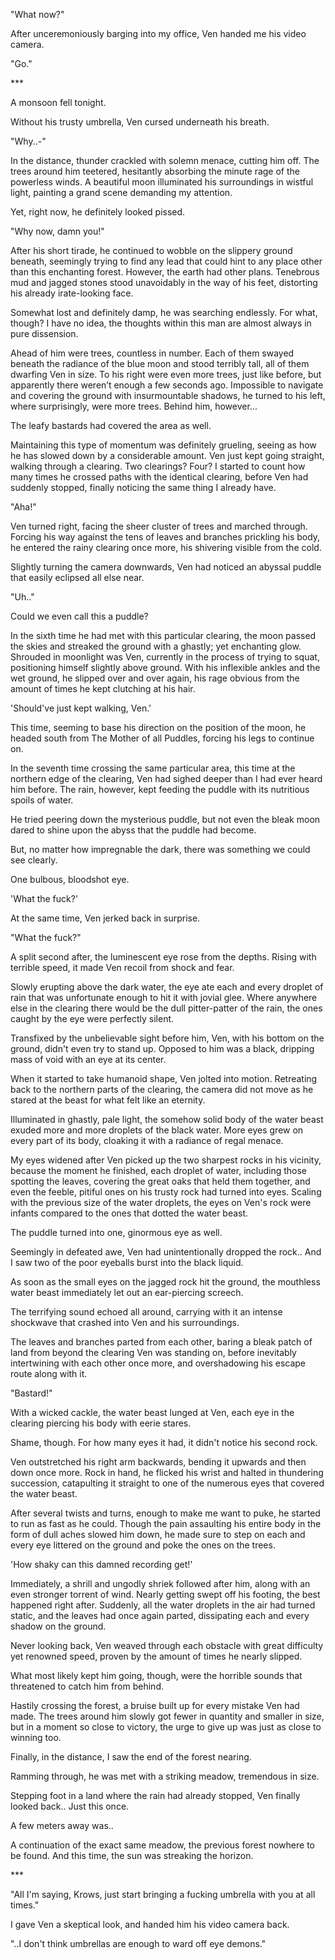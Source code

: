 "What now?"

After unceremoniously barging into my office, Ven handed me his video camera.

"Go."

\*\*\*

A monsoon fell tonight.

Without his trusty umbrella, Ven cursed underneath his breath.

"Why..-"

In the distance, thunder crackled with solemn menace, cutting him off. The trees around him teetered, hesitantly absorbing the minute rage of the powerless winds. A beautiful moon illuminated his surroundings in wistful light, painting a grand scene demanding my attention.

Yet, right now, he definitely looked pissed.

"Why now, damn you!"

After his short tirade, he continued to wobble on the slippery ground beneath, seemingly trying to find any lead that could hint to any place other than this enchanting forest. However, the earth had other plans. Tenebrous mud and jagged stones stood unavoidably in the way of his feet, distorting his already irate-looking face.

Somewhat lost and definitely damp, he was searching endlessly. For what, though? I have no idea, the thoughts within this man are almost always in pure dissension.

Ahead of him were trees, countless in number. Each of them swayed beneath the radiance of the blue moon and stood terribly tall, all of them dwarfing Ven in size. To his right were even more trees, just like before, but apparently there weren’t enough a few seconds ago. Impossible to navigate and covering the ground with insurmountable shadows, he turned to his left, where surprisingly, were more trees. Behind him, however...

The leafy bastards had covered the area as well.

Maintaining this type of momentum was definitely grueling, seeing as how he has slowed down by a considerable amount. Ven just kept going straight, walking through a clearing. Two clearings? Four? I started to count how many times he crossed paths with the identical clearing, before Ven had suddenly stopped, finally noticing the same thing I already have.

"Aha!"

Ven turned right, facing the sheer cluster of trees and marched through. Forcing his way against the tens of leaves and branches prickling his body, he entered the rainy clearing once more, his shivering visible from the cold.

Slightly turning the camera downwards, Ven had noticed an abyssal puddle that easily eclipsed all else near.

"Uh.."

Could we even call this a puddle?

In the sixth time he had met with this particular clearing, the moon passed the skies and streaked the ground with a ghastly; yet enchanting glow. Shrouded in moonlight was Ven, currently in the process of trying to squat, positioning himself slightly above ground. With his inflexible ankles and the wet ground, he slipped over and over again, his rage obvious from the amount of times he kept clutching at his hair.

'Should've just kept walking, Ven.'

This time, seeming to base his direction on the position of the moon, he headed south from The Mother of all Puddles, forcing his legs to continue on.

In the seventh time crossing the same particular area, this time at the northern edge of the clearing, Ven had sighed deeper than I had ever heard him before. The rain, however, kept feeding the puddle with its nutritious spoils of water.

He tried peering down the mysterious puddle, but not even the bleak moon dared to shine upon the abyss that the puddle had become.

But, no matter how impregnable the dark, there was something we could see clearly.

One bulbous, bloodshot eye.

'What the fuck?'

At the same time, Ven jerked back in surprise.

"What the fuck?"

A split second after, the luminescent eye rose from the depths. Rising with terrible speed, it made Ven recoil from shock and fear.

Slowly erupting above the dark water, the eye ate each and every droplet of rain that was unfortunate enough to hit it with jovial glee. Where anywhere else in the clearing there would be the dull pitter-patter of the rain, the ones caught by the eye were perfectly silent.

Transfixed by the unbelievable sight before him, Ven, with his bottom on the ground, didn't even try to stand up. Opposed to him was a black, dripping mass of void with an eye at its center.

When it started to take humanoid shape, Ven jolted into motion. Retreating back to the northern parts of the clearing, the camera did not move as he stared at the beast for what felt like an eternity.

Illuminated in ghastly, pale light, the somehow solid body of the water beast exuded more and more droplets of the black water. More eyes grew on every part of its body, cloaking it with a radiance of regal menace.

My eyes widened after Ven picked up the two sharpest rocks in his vicinity, because the moment he finished, each droplet of water, including those spotting the leaves, covering the great oaks that held them together, and even the feeble, pitiful ones on his trusty rock had turned into eyes. Scaling with the previous size of the water droplets, the eyes on Ven's rock were infants compared to the ones that dotted the water beast.

The puddle turned into one, ginormous eye as well.

Seemingly in defeated awe, Ven had unintentionally dropped the rock.. And I saw two of the poor eyeballs burst into the black liquid.

As soon as the small eyes on the jagged rock hit the ground, the mouthless water beast immediately let out an ear-piercing screech.

The terrifying sound echoed all around, carrying with it an intense shockwave that crashed into Ven and his surroundings.

The leaves and branches parted from each other, baring a bleak patch of land from beyond the clearing Ven was standing on, before inevitably intertwining with each other once more, and overshadowing his escape route along with it.

"Bastard!"

With a wicked cackle, the water beast lunged at Ven, each eye in the clearing piercing his body with eerie stares.

Shame, though. For how many eyes it had, it didn't notice his second rock.

Ven outstretched his right arm backwards, bending it upwards and then down once more. Rock in hand, he flicked his wrist and halted in thundering succession, catapulting it straight to one of the numerous eyes that covered the water beast.

After several twists and turns, enough to make me want to puke, he started to run as fast as he could. Though the pain assaulting his entire body in the form of dull aches slowed him down, he made sure to step on each and every eye littered on the ground and poke the ones on the trees.

'How shaky can this damned recording get!'

Immediately, a shrill and ungodly shriek followed after him, along with an even stronger torrent of wind. Nearly getting swept off his footing, the best happened right after. Suddenly, all the water droplets in the air had turned static, and the leaves had once again parted, dissipating each and every shadow on the ground.

Never looking back, Ven weaved through each obstacle with great difficulty yet renowned speed, proven by the amount of times he nearly slipped.

What most likely kept him going, though, were the horrible sounds that threatened to catch him from behind.

Hastily crossing the forest, a bruise built up for every mistake Ven had made. The trees around him slowly got fewer in quantity and smaller in size, but in a moment so close to victory, the urge to give up was just as close to winning too.

Finally, in the distance, I saw the end of the forest nearing.

Ramming through, he was met with a striking meadow, tremendous in size.

Stepping foot in a land where the rain had already stopped, Ven finally looked back.. Just this once.

A few meters away was..

A continuation of the exact same meadow, the previous forest nowhere to be found. And this time, the sun was streaking the horizon.

\*\*\*

"All I'm saying, Krows, just start bringing a fucking umbrella with you at all times."

I gave Ven a skeptical look, and handed him his video camera back.

"..I don't think umbrellas are enough to ward off eye demons."